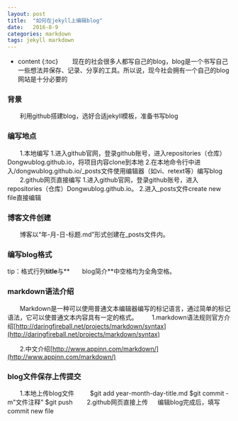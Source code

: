 ```yaml
---
layout: post
title:  "如何在jekyll上编辑blog"
date:   2016-8-9
categories: markdown
tags: jekyll markdown
---
```


* content
{:toc}
　　现在的社会很多人都写自己的blog，blog是一个书写自己一些想法并保存、记录、分享的工具。所以说，现今社会拥有一个自己的blog网站是十分必要的




### 背景
　　利用github搭建blog，选好合适jekyll模板，准备书写blog

### 编写地点
　　1.本地编写
1.进入github官网，登录github账号，进入repositories（仓库）Dongwublog.github.io，将项目内容clone到本地
2.在本地命令行中进入/dongwublog.github.io/_posts文件使用编辑器（如vi、retext等）编写blog
　　2.github网页直接编写
1.进入github官网，登录github账号，进入repositories（仓库）Dongwublog.github.io。
2.进入_posts文件create new file直接编辑

### 博客文件创建
　　博客以“年-月-日-标题.md”形式创建在_posts文件内。

### 编写blog格式

tip：格式行列**title**与**　　blog简介**中空格均为全角空格。

### markdown语法介绍
　　Markdown是一种可以使用普通文本编辑器编写的标记语言，通过简单的标记语法，它可以使普通文本内容具有一定的格式。
　　1.markdown语法规则官方介绍[http://daringfireball.net/projects/markdown/syntax](http://daringfireball.net/projects/markdown/syntax)

　　2.中文介绍[http://www.appinn.com/markdown/](http://www.appinn.com/markdown/)

### blog文件保存上传提交
　　1.本地上传blog文件
　　
  $git add year-month-day-title.md
  $git commit -m"文件注释"
  $git push
　　2.github网页直接上传
　
编辑blog完成后，填写commit new file
　　
